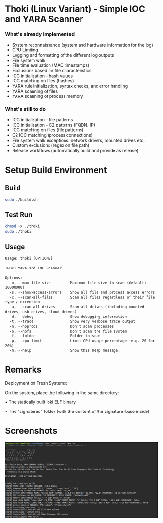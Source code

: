 # Thoki (Linux Variant) - Simple IOC and YARA Scanner


### What's already implemented

- System reconnaissance (system and hardware information for the log)
- CPU Limiting
- Logging and formatting of the different log outputs
- File system walk
- File time evaluation (MAC timestamps)
- Exclusions based on file characteristics
- IOC initialization - hash values
- IOC matching on files (hashes)
- YARA rule initialization, syntax checks, and error handling
- YARA scanning of files
- YARA scanning of process memory 

### What's still to do

- IOC initialization - file patterns
- IOC initialization - C2 patterns (FQDN, IP)
- IOC matching on files (file patterns)
- C2 IOC matching (process connections)
- File system walk exceptions: network drivers, mounted drives etc.
- Custom exclusions (regex on file path)
- Release workflows (automatically build and provide as release)

# Setup Build Environment

## Build

```bash
sudo ./build.sh
```

## Test Run

```bash
chmod +x ./thoki
sudo ./thoki
```

## Usage

```
Usage: thoki [OPTIONS]

THOKI YARA and IOC Scanner

Options:
  -m, --max-file-size         Maximum file size to scan (default: 10000000)
  -s, --show-access-errors    Show all file and process access errors
  -c, --scan-all-files        Scan all files regardless of their file type / extension
  -a, --scan-all-drives       Scan all drives (including mounted drives, usb drives, cloud drives)
  -d, --debug                 Show debugging information
  -t, --trace                 Show very verbose trace output
  -n, --noprocs               Don't scan processes
  -o, --nofs                  Don't scan the file system
  -f, --folder                Folder to scan
  -p, --cpu-limit             Limit CPU usage percentage (e.g. 20 for 20%)
  -h, --help                  Show this help message.
```
# Remarks

Deployment on Fresh Systems:

On the system, place the following in the same directory:

•	The statically built loki ELF binary

•	The "signatures" folder (with the content of the signature-base inside)

# Screenshots

![Screenhot of Thoki](https://github.com/BobaBubbles/Thoki2/blob/master/screens/thoki-linux.png)
